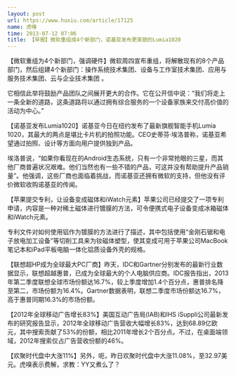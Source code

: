 ```yaml
---
layout: post
url: https://www.huxiu.com/article/17125
name: 虎嗅
time: 2013-07-12 07:06
title: 【早报】微软重组成4个新部门，诺基亚发布更美貌的Lumia1020
---
```

【微软重组为4个新部门，强调硬件】微软周四宣布重组，将解散现有的8个产品部门，然后组建4个新部门：操作系统技术集团、设备与工作室技术集团、应用与服务技术集团、云与企业技术集团 。

它相信此举将鼓励产品团队之间展开更大的合作。它在公开信中说：“我们将走上一条全新的道路，这条道路将以通过拥有综合服务的一个设备家族来交付高价值的活动为中心。”

【诺基亚发布Lumia1020】诺基亚今日在纽约发布了最新旗舰智能手机Lumia 1020，其最大的两点是堪比卡片机的拍照功能。CEO史蒂芬·埃洛普称，诺基亚希望通过拍照、设计等方面向用户提供独到产品。

埃洛普说，“如果你看现在的Android生态系统，只有一个非常抢眼的三星，而其他厂商普遍状况艰难。他们当然也有一些不错的产品，可这并没有帮助提升产品销量”。他强调，这些厂商也面临着挑战，而诺基亚还拥有微软的支持，但他没有评价微软收购诺基亚的传闻。

【苹果提交专利，让设备变成磁体和iWatch元素】苹果公司已经提交了一项专利申请，内容是一种对稀土磁体进行镀膜的方法，可令便携式电子设备变成冰箱磁体和iWatch元素。

专利文件对如何使用铝作为镀膜的方法进行了描述，其中包括使用“金刚石锯和电子放电加工设备”等切削工具来为钕磁体塑型，使其变成可用于苹果公司MacBook笔记本和iPad平板电脑一体化铝质设备外壳的规格。

【联想超HP成为全球最大PC厂商】昨天，IDC和Gartner分别发布的最新行业数据显示，联想超越惠普，已成为全球最大的个人电脑供应商。IDC报告指出，2013年第二季度联想全球市场份额达16.7%，较上季度增加1.4个百分点，惠普排名降至第二，市场份额为16.4%。Gartner数据表明，联想二季度市场份额达16.7%，高于惠普同期16.3%的市场份额。

【2012年全球移动广告增长83%】美国互动广告局(IAB)和IHS iSuppli公司最新发布的研究报告显示，2012年全球移动广告营收大幅增长83%，达到68.89亿欧元，其中搜索贡献了53%的份额，相比2011年增长2个百分点。不过，在桌面端领域，2012年搜索仅占广告营收份额的46%。

【欢聚时代盘中大涨11%】另外，呃，昨日欢聚时代盘中大涨11.08%，至32.97美元。虎嗅表示费解，求教：YY又煮么了？

